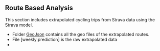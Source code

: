 ## Route Based Analysis

This section includes extrapolated cycling trips from Strava data using the Strava model.

- Folder [GeoJson](https://github.com/SmartDublinGit/Strava-Cycling-Modeling-for-Dublin/tree/main/Route%20Based%20Analysis/GeoJson) contains all the geo files of the extrapolated routes. 
- File [weekly prediction] is the raw extrapolated data
- 
